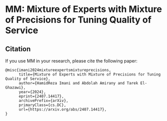 # MM: Mixture of Experts with Mixture of Precisions for Tuning Quality of Service
## Citation
If you use MM in your research, please cite the following paper:
```
@misc{imani2024mixtureexpertsmixtureprecisions,
      title={Mixture of Experts with Mixture of Precisions for Tuning Quality of Service}, 
      author={HamidReza Imani and Abdolah Amirany and Tarek El-Ghazawi},
      year={2024},
      eprint={2407.14417},
      archivePrefix={arXiv},
      primaryClass={cs.DC},
      url={https://arxiv.org/abs/2407.14417}, 
}
```
